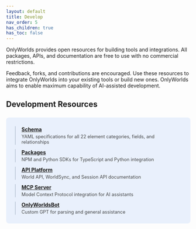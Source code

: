 ```yaml
---
layout: default
title: Develop
nav_order: 5
has_children: true
has_toc: false
---
```

 

OnlyWorlds provides open resources for building tools and integrations. All packages, APIs, and documentation are free to use with no commercial restrictions.

Feedback, forks, and contributions are encouraged. Use these resources to integrate OnlyWorlds into your existing tools or build new ones. OnlyWorlds aims to enable maximum capability of AI-assisted development.

## Development Resources

<div style="background: rgba(59, 130, 246, 0.1); border-radius: 8px; padding: 24px; margin: 24px 0;">
  <div style="display: grid; gap: 12px;">
    <div style="border-left: 2px solid rgba(148, 163, 184, 0.5); padding-left: 16px;">
      <strong><a href="https://github.com/OnlyWorlds/OnlyWorlds/tree/main/schema" style="color: inherit;">Schema</a></strong>
      <div style="margin-top: 4px; font-size: 0.9em; opacity: 0.8;">YAML specifications for all 22 element categories, fields, and relationships</div>
    </div>
    <div style="border-left: 2px solid rgba(148, 163, 184, 0.5); padding-left: 16px;">
      <strong><a href="packages/" style="color: inherit;">Packages</a></strong>
      <div style="margin-top: 4px; font-size: 0.9em; opacity: 0.8;">NPM and Python SDKs for TypeScript and Python integration</div>
    </div>
    <div style="border-left: 2px solid rgba(148, 163, 184, 0.5); padding-left: 16px;">
      <strong><a href="api-reference/" style="color: inherit;">API Platform</a></strong>
      <div style="margin-top: 4px; font-size: 0.9em; opacity: 0.8;">World API, WorldSync, and Session API documentation</div>
    </div>
    <div style="border-left: 2px solid rgba(148, 163, 184, 0.5); padding-left: 16px;">
      <strong><a href="mcp-server/" style="color: inherit;">MCP Server</a></strong>
      <div style="margin-top: 4px; font-size: 0.9em; opacity: 0.8;">Model Context Protocol integration for AI assistants</div>
    </div>
    <div style="border-left: 2px solid rgba(148, 163, 184, 0.5); padding-left: 16px;">
      <strong><a href="onlyworldsbot/" style="color: inherit;">OnlyWorldsBot</a></strong>
      <div style="margin-top: 4px; font-size: 0.9em; opacity: 0.8;">Custom GPT for parsing and general assistance</div>
    </div>
  </div>
</div>

 